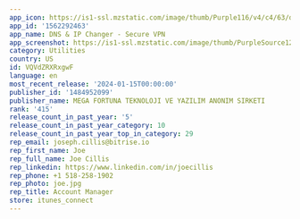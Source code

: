 ```yaml
---
app_icon: https://is1-ssl.mzstatic.com/image/thumb/Purple116/v4/c4/63/d2/c463d257-9d4c-71a4-9c4f-f02198d3e908/AppIcon-0-0-1x_U007emarketing-0-7-0-85-220.png/1024x1024bb.png
app_id: '1562292463'
app_name: DNS & IP Changer - Secure VPN
app_screenshot: https://is1-ssl.mzstatic.com/image/thumb/PurpleSource126/v4/81/6d/fe/816dfeef-bf64-1a98-2fcf-d376a3e745c9/df3145cd-0813-49b3-9d5a-b3052146c76e_11.jpg/1242x2688bb.png
category: Utilities
country: US
id: VQVdZRXRxgwF
language: en
most_recent_release: '2024-01-15T00:00:00'
publisher_id: '1484952099'
publisher_name: MEGA FORTUNA TEKNOLOJI VE YAZILIM ANONIM SIRKETI
rank: '415'
release_count_in_past_year: '5'
release_count_in_past_year_category: 10
release_count_in_past_year_top_in_category: 29
rep_email: joseph.cillis@bitrise.io
rep_first_name: Joe
rep_full_name: Joe Cillis
rep_linkedin: https://www.linkedin.com/in/joecillis
rep_phone: +1 518-258-1902
rep_photo: joe.jpg
rep_title: Account Manager
store: itunes_connect
---
```

